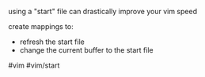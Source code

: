 using a "start" file can drastically improve your vim speed

create mappings to:

- refresh the start file
- change the current buffer to the start file

#vim  #vim/start
